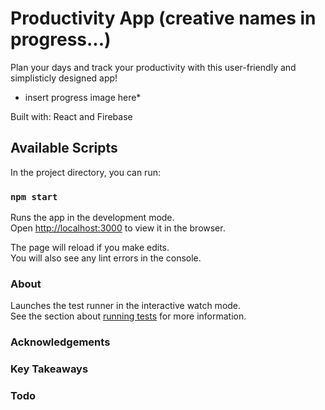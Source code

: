 # Productivity App (creative names in progress...)

Plan your days and track your productivity with this user-friendly and simplisticly designed app! 

* insert progress image here*

Built with: React and Firebase

## Available Scripts

In the project directory, you can run:

### `npm start`

Runs the app in the development mode.\
Open [http://localhost:3000](http://localhost:3000) to view it in the browser.

The page will reload if you make edits.\
You will also see any lint errors in the console.

### About

Launches the test runner in the interactive watch mode.\
See the section about [running tests](https://facebook.github.io/create-react-app/docs/running-tests) for more information.

### Acknowledgements

### Key Takeaways

### Todo
